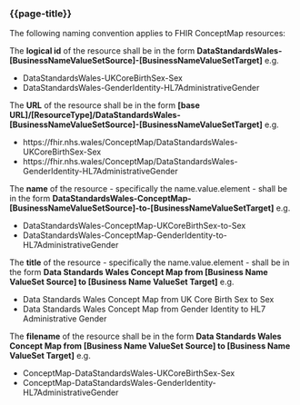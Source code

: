 ### {{page-title}}
The following naming convention applies to FHIR ConceptMap resources:

The **logical id** of the resource shall be in the form **DataStandardsWales-[BusinessNameValueSetSource]-[BusinessNameValueSetTarget]** e.g.
* DataStandardsWales-UKCoreBirthSex-Sex
* DataStandardsWales-GenderIdentity-HL7AdministrativeGender

The **URL** of the resource shall be in the form
**[base URL]/[ResourceType]/DataStandardsWales-[BusinessNameValueSetSource]-[BusinessNameValueSetTarget]** e.g. 
* https&#58;//fhir.nhs.wales/ConceptMap/DataStandardsWales-UKCoreBirthSex-Sex
* https&#58;//fhir.nhs.wales/ConceptMap/DataStandardsWales-GenderIdentity-HL7AdministrativeGender

The **name** of the resource - specifically the name.value.element - shall be in the form **DataStandardsWales-ConceptMap-[BusinessNameValueSetSource]-to-[BusinessNameValueSetTarget]** e.g. 
* DataStandardsWales-ConceptMap-UKCoreBirthSex-to-Sex
* DataStandardsWales-ConceptMap-GenderIdentity-to-HL7AdministrativeGender

The **title** of the resource - specifically the name.value.element - shall be in the form **Data Standards Wales Concept Map from [Business Name ValueSet Source] to [Business Name ValueSet Target]** e.g.
* Data Standards Wales Concept Map from UK Core Birth Sex to Sex
* Data Standards Wales Concept Map from Gender Identity to HL7 Administrative Gender

The **filename** of the resource shall be in the form **Data Standards Wales Concept Map from [Business Name ValueSet Source] to [Business Name ValueSet Target]** e.g. 
* ConceptMap-DataStandardsWales-UKCoreBirthSex-Sex
* ConceptMap-DataStandardsWales-GenderIdentity-HL7AdministrativeGender

<br>